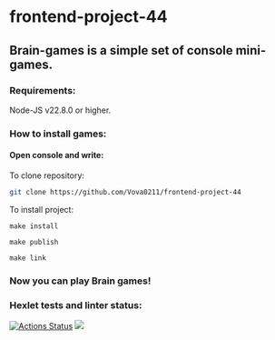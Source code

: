# frontend-project-44
## Brain-games is a simple set of console mini-games.
### Requirements:

  Node-JS v22.8.0 or higher.

### How to install games:
#### Open console and write:
  To clone repository:
  ```sh
git clone https://github.com/Vova0211/frontend-project-44
```
  To install project:
  ```
make install
```
  ```
make publish
```
  ```
make link
```

### Now you can play Brain games!

### Hexlet tests and linter status:
[![Actions Status](https://github.com/Vova0211/frontend-project-44/actions/workflows/hexlet-check.yml/badge.svg)](https://github.com/Vova0211/frontend-project-44/actions)
<a href="https://codeclimate.com/github/Vova0211/frontend-project-44/maintainability"><img src="https://api.codeclimate.com/v1/badges/e505dc23fb3c2be4e277/maintainability" /></a>
